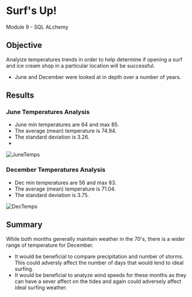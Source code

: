# Surf's Up!
Module 9 - SQL ALchemy
## Objective
Analyize temperatures trends in order to help determine if opening a surf and ice cream shop in a particular location will be successful. 

- June and December were looked at in depth over a number of years. 

## Results
### June Temperatures Analysis

- June min temperatures are 64 and max 85.
- The average (mean) temperature is 74.94.
- The standard deviation is 3.26.
-
![JuneTemps](https://user-images.githubusercontent.com/114044192/205474602-84ad390a-8c64-4969-8abf-dea1837de271.png)

### December Temperatures Analysis

- Dec min temperatures are 56 and max 83.
- The average (mean) temperature is 71.04.
- The standard deviation is 3.75.

![DecTemps](https://user-images.githubusercontent.com/114044192/205474606-70b18042-9549-44d6-b805-5f323a64569d.png)

## Summary
While both months generally maintain weather in the 70's, there is a wider range of temperature for December. 
- It would be beneficial to compare precipitation and number of storms. This could adversly affect the number of days that would lend to ideal surfing. 
- It would be beneficial to analyze wind speeds for these months as they can have a sever affect on the tides and again could adversely affect ideal surfing weather. 
